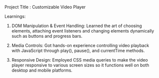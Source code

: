 Project Title : Customizable Video Player

Learnings:

1. DOM Manipulation & Event Handling: Learned the art of choosing elements, attaching event listeners and changing elements dynamically such as buttons and progress bars.

2. Media Controls: Got hands-on experience controlling video playback with JavaScript through play(), pause(), and currentTime methods.

3. Responsive Design: Employed CSS media queries to make the video player responsive to various screen sizes so it functions well on both desktop and mobile platforms.

